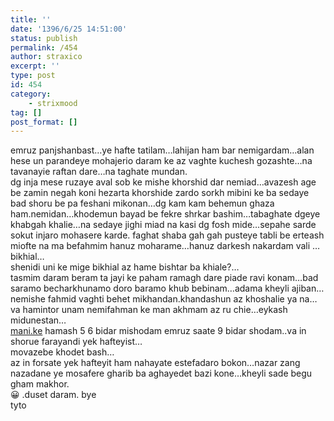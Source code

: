 ```yaml
---
title: ''
date: '1396/6/25 14:51:00'
status: publish
permalink: /454
author: straxico
excerpt: ''
type: post
id: 454
category:
    - strixmood
tag: []
post_format: []
---
```

emruz panjshanbast…ye hafte tatilam…lahijan ham bar nemigardam…alan hese un parandeye mohajerio daram ke az vaghte kuchesh gozashte…na tavanayie raftan dare…na taghate mundan.   
 dg inja mese ruzaye aval sob ke mishe khorshid dar nemiad…avazesh age be zamin negah koni hezarta khorshide zardo sorkh mibini ke ba sedaye bad shoru be pa feshani mikonan…dg kam kam behemun ghaza ham.nemidan…khodemun bayad be fekre shrkar bashim…tabaghate dgeye khabgah khalie…na sedaye jighi miad na kasi dg fosh mide…sepahe sarde sokut injaro mohasere karde. faghat shaba gah gah pusteye tabli be erteash miofte na ma befahmim hanuz moharame…hanuz darkesh nakardam vali …bikhial…   
 shenidi uni ke mige bikhial az hame bishtar ba khiale?…   
 tasmim daram beram ta jayi ke paham ramagh dare piade ravi konam…bad saramo becharkhunamo doro baramo khub bebinam…adama kheyli ajiban…nemishe fahmid vaghti behet mikhandan.khandashun az khoshalie ya na…va hamintor unam nemifahman ke man akhmam az ru chie…eykash midunestan…   
 [mani.ke](http://mani.ke/) hamash 5 6 bidar mishodam emruz saate 9 bidar shodam..va in shorue farayandi yek hafteyist…   
 movazebe khodet bash…   
 az in forsate yek hafteyit ham nahayate estefadaro bokon…nazar zang nazadane ye mosafere gharib ba aghayedet bazi kone…kheyli sade begu gham makhor.   
 😀 .duset daram. bye   
 tyto